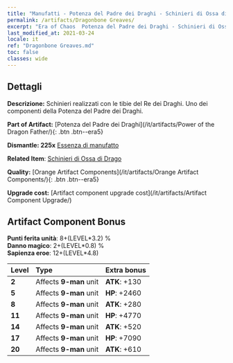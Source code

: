 ```yaml
---
title: "Manufatti - Potenza del Padre dei Draghi - Schinieri di Ossa di Drago"
permalink: /artifacts/Dragonbone Greaves/
excerpt: "Era of Chaos  Potenza del Padre dei Draghi - Schinieri di Ossa di Drago. Schinieri realizzati con le tibie del Re dei Draghi. Uno dei componenti della Potenza del Padre dei Draghi."
last_modified_at: 2021-03-24
locale: it
ref: "Dragonbone Greaves.md"
toc: false
classes: wide
---
```




## Dettagli

 **Descrizione:** Schinieri realizzati con le tibie del Re dei Draghi. Uno dei componenti della Potenza del Padre dei Draghi.

 **Part of Artifact:** [Potenza del Padre dei Draghi](/it/artifacts/Power of the Dragon Father/){: .btn .btn--era5}

 **Dismantle: 225x** [Essenza di manufatto](/it/Items/con_905/)

 **Related Item**: [Schinieri di Ossa di Drago](/it/Items/art_145/)

 **Quality:** [Orange Artifact Components](/it/artifacts/Orange Artifact Components/){: .btn .btn--era5}

 **Upgrade cost:** [Artifact component upgrade cost](/it/artifacts/Artifact Component Upgrade/)

## Artifact Component Bonus

  **Punti ferita unità**: 8+(LEVEL\*3.2) %<br/>**Danno magico**: 2+(LEVEL\*0.8) %<br/>**Sapienza eroe**: 12+(LEVEL\*4.8)

  |  Level  | Type |    Extra bonus  | 
  |:--------|:-----|:----------------| 
  | **2** | Affects **9-man** unit | **ATK**: +130 | 
  | **5** | Affects **9-man** unit | **HP**: +2460 | 
  | **8** | Affects **9-man** unit | **ATK**: +280 | 
  | **11** | Affects **9-man** unit | **HP**: +4770 | 
  | **14** | Affects **9-man** unit | **ATK**: +520 | 
  | **17** | Affects **9-man** unit | **HP**: +7090 | 
  | **20** | Affects **9-man** unit | **ATK**: +610 | 
